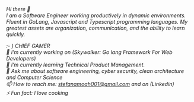 *Hi there 👋*  <br>
*I am a Software Engineer working productively in dynamic environments. <br> Fluent in GoLang, Javascript and Typescript programming languages. My greatest assets are organization, communication, and the ability to learn quickly.*

*:- ) CHIEF GAMER  <br>
🔭 I’m currently working on (Skywalker: Go lang Framework For Web Developers)<br>
🌱 I’m currently learning Technical Product Management.<br>
💬 Ask me about software engineering, cyber security, clean architecture and Computer Science<br>
📫 How to reach me: stefanamoah001@gmail.com and on (Linkedin)<br>
⚡ Fun fact: I love cooking*
